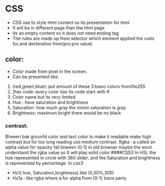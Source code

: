 # CSS
* CSS use to style html contect so its presentation for  html
* It will be in different page than the html page
* Its an empty content so it does not need ending tag
* The rules are made up from selector which element applied the ruels for,and decleration from(pro:pro value)

## color:
* Color made from pixel in the screen.
* Can be presented like:
1. (red,green,blue): put amount of these 3 basic colors from0to255
1. (hex code :every color has its code start with #
1. Color name but its very limited
1. Hue : have saturation and brightness
1. Saturation: how much gray the minim saturation is gray
1. Brightness: maximum bright there would be no black
### contrast:
Btween bak grounfd color and text color to make it readable make high contrast but for too long reading use medium contrast.
Rgba : a called an alpha value for opacity fall btween (0-1) in old browser maybe the wont understand the rgba value so It will play solid color
####CSS3
In HSL the hue represented in circle with 360 slider, and the Saturation and brightness is represented by percentage.
In css3:
* Hs1( hue, Saturation,brightness) like (0,50%,305) 
* Hs1a : like rgba where a for alpha from (0-1) trans party
